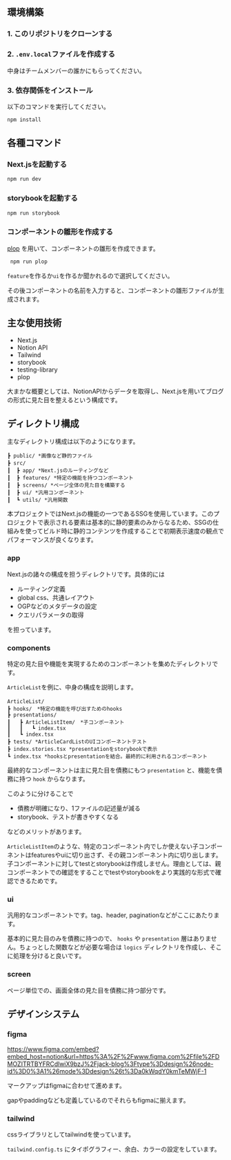 ## **環境構築**

### **1. このリポジトリをクローンする**

### **2. `.env.local`ファイルを作成する**

中身はチームメンバーの誰かにもらってください。

### 3. **依存関係をインストール**

以下のコマンドを実行してください。

```jsx
npm install
```

## 各種コマンド

### Next.jsを起動する

```jsx
npm run dev
```

### storybookを起動する

```jsx
npm run storybook
```

### コンポーネントの雛形を作成する

[plop](https://plopjs.com/) を用いて、コンポーネントの雛形を作成できます。

```jsx
 npm run plop
```

`feature`を作るか`ui`を作るか聞かれるので選択してください。

その後コンポーネントの名前を入力すると、コンポーネントの雛形ファイルが生成されます。

## 主な使用技術
- Next.js
- Notion API
- Tailwind
- storybook
- testing-library
- plop

大まかな概要としては、NotionAPIからデータを取得し、Next.jsを用いてブログの形式に見た目を整えるという構成です。

## ディレクトリ構成

主なディレクトリ構成は以下のようになります。
```
┣ public/ *画像など静的ファイル
┣ src/　
┃  ┣ app/ *Next.jsのルーティングなど
┃  ┣ features/ *特定の機能を持つコンポーネント
┃  ┣ screens/ *ページ全体の見た目を構築する
┃  ┣ ui/ *汎用コンポーネント
┃  ┗ utils/ *汎用関数
```
本プロジェクトではNext.jsの機能の一つであるSSGを使用しています。このプロジェクトで表示される要素は基本的に静的要素のみからなるため、SSGの仕組みを使ってビルド時に静的コンテンツを作成することで初期表示速度の観点でパフォーマンスが良くなります。

### app

Next.jsの諸々の構成を担うディレクトリです。具体的には
- ルーティング定義
- global css、共通レイアウト
- OGPなどのメタデータの設定
- クエリパラメータの取得

を担っています。

### components

特定の見た目や機能を実現するためのコンポーネントを集めたディレクトリです。

`ArticleList`を例に、中身の構成を説明します。

```
ArticleList/　
┣ hooks/　*特定の機能を呼び出すためのhooks
┣ presentations/
┃   ┣ ArticleListItem/　*子コンポーネント
┃   ┃   ┗ index.tsx 
┃   ┗ index.tsx 
┣ tests/ *ArticleCardListのUIコンポーネントテスト
┣ index.stories.tsx *presentationをstorybookで表示
┗ index.tsx *hooksとpresentationを結合。最終的に利用されるコンポーネント
```

最終的なコンポーネントは主に見た目を債務にもつ `presentation` と、機能を債務に持つ `hook` からなります。

このように分けることで

- 債務が明確になり、1ファイルの記述量が減る
- storybook、テストが書きやすくなる

などのメリットがあります。

`ArticleListItem`のような、特定のコンポーネント内でしか使えない子コンポーネントはfeaturesやuiに切り出さず、その親コンポーネント内に切り出します。
子コンポーネントに対してtestとstorybookは作成しません。理由としては、親コンポーネントでの確認をすることでtestやstorybookをより実践的な形式で確認できるためです。

### ui

汎用的なコンポーネントです。tag、header, paginationなどがここにあたります。

基本的に見た目のみを債務に持つので、 `hooks` や `presentation` 層はありません。ちょっとした関数などが必要な場合は `logics` ディレクトリを作成し、そこに処理を分けると良いです。

### screen

ページ単位での、画面全体の見た目を債務に持つ部分です。

## デザインシステム

### figma

https://www.figma.com/embed?embed_host=notion&url=https%3A%2F%2Fwww.figma.com%2Ffile%2FDMOZITRTBYFRCdlwiX9bzJ%2Fjack-blog%3Ftype%3Ddesign%26node-id%3D0%3A1%26mode%3Ddesign%26t%3Da0kWqdY0kmTeMWjF-1

マークアップはfigmaに合わせて進めます。

gapやpaddingなども定義しているのでそれらもfigmaに揃えます。

### tailwind

cssライブラリとしてtailwindを使っています。

`tailwind.config.ts` にタイポグラフィー、余白、カラーの設定をしています。







